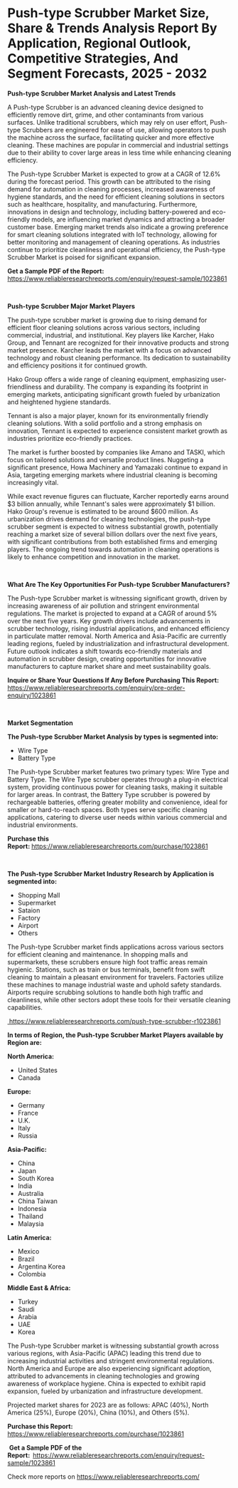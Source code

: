 <p><h1>Push-type Scrubber Market Size, Share & Trends Analysis Report By Application, Regional Outlook, Competitive Strategies, And Segment Forecasts, 2025 - 2032</h1></p><p><strong>Push-type Scrubber Market Analysis and Latest Trends</strong></p>
<p><p>A Push-type Scrubber is an advanced cleaning device designed to efficiently remove dirt, grime, and other contaminants from various surfaces. Unlike traditional scrubbers, which may rely on user effort, Push-type Scrubbers are engineered for ease of use, allowing operators to push the machine across the surface, facilitating quicker and more effective cleaning. These machines are popular in commercial and industrial settings due to their ability to cover large areas in less time while enhancing cleaning efficiency.</p><p>The Push-type Scrubber Market is expected to grow at a CAGR of 12.6% during the forecast period. This growth can be attributed to the rising demand for automation in cleaning processes, increased awareness of hygiene standards, and the need for efficient cleaning solutions in sectors such as healthcare, hospitality, and manufacturing. Furthermore, innovations in design and technology, including battery-powered and eco-friendly models, are influencing market dynamics and attracting a broader customer base. Emerging market trends also indicate a growing preference for smart cleaning solutions integrated with IoT technology, allowing for better monitoring and management of cleaning operations. As industries continue to prioritize cleanliness and operational efficiency, the Push-type Scrubber Market is poised for significant expansion.</p></p>
<p><strong>Get a Sample PDF of the Report:&nbsp;</strong> <a href="https://www.reliableresearchreports.com/enquiry/request-sample/1023861?utm_campaign=2517&utm_medium=2&utm_source=Github&utm_content=ia&utm_term=24022025&utm_id=push-type-scrubber">https://www.reliableresearchreports.com/enquiry/request-sample/1023861</a></p>
<p>&nbsp;</p>
<p><strong>Push-type Scrubber Major Market Players</strong></p>
<p><p>The push-type scrubber market is growing due to rising demand for efficient floor cleaning solutions across various sectors, including commercial, industrial, and institutional. Key players like Karcher, Hako Group, and Tennant are recognized for their innovative products and strong market presence. Karcher leads the market with a focus on advanced technology and robust cleaning performance. Its dedication to sustainability and efficiency positions it for continued growth.</p><p>Hako Group offers a wide range of cleaning equipment, emphasizing user-friendliness and durability. The company is expanding its footprint in emerging markets, anticipating significant growth fueled by urbanization and heightened hygiene standards.</p><p>Tennant is also a major player, known for its environmentally friendly cleaning solutions. With a solid portfolio and a strong emphasis on innovation, Tennant is expected to experience consistent market growth as industries prioritize eco-friendly practices.</p><p>The market is further boosted by companies like Amano and TASKI, which focus on tailored solutions and versatile product lines. Nuggeting a significant presence, Howa Machinery and Yamazaki continue to expand in Asia, targeting emerging markets where industrial cleaning is becoming increasingly vital.</p><p>While exact revenue figures can fluctuate, Karcher reportedly earns around $3 billion annually, while Tennant's sales were approximately $1 billion. Hako Group's revenue is estimated to be around $600 million. As urbanization drives demand for cleaning technologies, the push-type scrubber segment is expected to witness substantial growth, potentially reaching a market size of several billion dollars over the next five years, with significant contributions from both established firms and emerging players. The ongoing trend towards automation in cleaning operations is likely to enhance competition and innovation in the market.</p></p>
<p>&nbsp;</p>
<p><strong>What Are The Key Opportunities For Push-type Scrubber Manufacturers?</strong></p>
<p><p>The Push-type Scrubber market is witnessing significant growth, driven by increasing awareness of air pollution and stringent environmental regulations. The market is projected to expand at a CAGR of around 5% over the next five years. Key growth drivers include advancements in scrubber technology, rising industrial applications, and enhanced efficiency in particulate matter removal. North America and Asia-Pacific are currently leading regions, fueled by industrialization and infrastructural development. Future outlook indicates a shift towards eco-friendly materials and automation in scrubber design, creating opportunities for innovative manufacturers to capture market share and meet sustainability goals.</p></p>
<p><strong>Inquire or Share Your Questions If Any Before Purchasing This Report:</strong> <a href="https://www.reliableresearchreports.com/enquiry/pre-order-enquiry/1023861?utm_campaign=2517&utm_medium=2&utm_source=Github&utm_content=ia&utm_term=24022025&utm_id=push-type-scrubber">https://www.reliableresearchreports.com/enquiry/pre-order-enquiry/1023861</a></p>
<p>&nbsp;</p>
<p><strong>Market Segmentation</strong></p>
<p><strong>The Push-type Scrubber Market Analysis by types is segmented into:</strong></p>
<p><ul><li>Wire Type</li><li>Battery Type</li></ul></p>
<p><p>The Push-type Scrubber market features two primary types: Wire Type and Battery Type. The Wire Type scrubber operates through a plug-in electrical system, providing continuous power for cleaning tasks, making it suitable for larger areas. In contrast, the Battery Type scrubber is powered by rechargeable batteries, offering greater mobility and convenience, ideal for smaller or hard-to-reach spaces. Both types serve specific cleaning applications, catering to diverse user needs within various commercial and industrial environments.</p></p>
<p><strong>Purchase this Report:&nbsp;</strong><a href="https://www.reliableresearchreports.com/purchase/1023861?utm_campaign=2517&utm_medium=2&utm_source=Github&utm_content=ia&utm_term=24022025&utm_id=push-type-scrubber">https://www.reliableresearchreports.com/purchase/1023861</a></p>
<p>&nbsp;</p>
<p><strong>The Push-type Scrubber Market Industry Research by Application is segmented into:</strong></p>
<p><ul><li>Shopping Mall</li><li>Supermarket</li><li>Sataion</li><li>Factory</li><li>Airport</li><li>Others</li></ul></p>
<p><p>The Push-type Scrubber market finds applications across various sectors for efficient cleaning and maintenance. In shopping malls and supermarkets, these scrubbers ensure high foot traffic areas remain hygienic. Stations, such as train or bus terminals, benefit from swift cleaning to maintain a pleasant environment for travelers. Factories utilize these machines to manage industrial waste and uphold safety standards. Airports require scrubbing solutions to handle both high traffic and cleanliness, while other sectors adopt these tools for their versatile cleaning capabilities.</p></p>
<p><a href="https://www.reliableresearchreports.com/push-type-scrubber-r1023861?utm_campaign=2517&utm_medium=2&utm_source=Github&utm_content=ia&utm_term=24022025&utm_id=push-type-scrubber">&nbsp;https://www.reliableresearchreports.com/push-type-scrubber-r1023861</a></p>
<p><strong>In terms of Region, the Push-type Scrubber Market Players available by Region are:</strong></p>
<p>
    <p> <strong> North America: </strong>
        <ul>
            <li>United States</li>
            <li>Canada</li>
        </ul>
        </p> 
    <p> <strong> Europe: </strong>
        <ul>
            <li>Germany</li>
            <li>France</li>
            <li>U.K.</li>
            <li>Italy</li>
            <li>Russia</li>
        </ul>
        </p> 
    <p> <strong> Asia-Pacific: </strong>
        <ul>
            <li>China</li>
            <li>Japan</li>
            <li>South Korea</li>
            <li>India</li>
            <li>Australia</li>
            <li>China Taiwan</li>
            <li>Indonesia</li>
            <li>Thailand</li>
            <li>Malaysia</li>
        </ul>
        </p> 
    <p> <strong> Latin America: </strong>
        <ul>
            <li>Mexico</li>
            <li>Brazil</li>
            <li>Argentina Korea</li>
            <li>Colombia</li>
        </ul>
        </p> 
    <p> <strong> Middle East & Africa: </strong>
        <ul>
            <li>Turkey</li>
            <li>Saudi</li>
            <li>Arabia</li>
            <li>UAE</li>
            <li>Korea</li>
        </ul>
    </p>
    </p>
<p><p>The Push-type Scrubber market is witnessing substantial growth across various regions, with Asia-Pacific (APAC) leading this trend due to increasing industrial activities and stringent environmental regulations. North America and Europe are also experiencing significant adoption, attributed to advancements in cleaning technologies and growing awareness of workplace hygiene. China is expected to exhibit rapid expansion, fueled by urbanization and infrastructure development. </p><p>Projected market shares for 2023 are as follows: APAC (40%), North America (25%), Europe (20%), China (10%), and Others (5%).</p></p>
<p><strong>Purchase this Report: </strong><a href="https://www.reliableresearchreports.com/purchase/1023861?utm_campaign=2517&utm_medium=2&utm_source=Github&utm_content=ia&utm_term=24022025&utm_id=push-type-scrubber">https://www.reliableresearchreports.com/purchase/1023861</a></p>
<p>&nbsp;<strong>Get a Sample PDF of the Report:&nbsp;&nbsp;</strong><a href="https://www.reliableresearchreports.com/enquiry/request-sample/1023861?utm_campaign=2517&utm_medium=2&utm_source=Github&utm_content=ia&utm_term=24022025&utm_id=push-type-scrubber">https://www.reliableresearchreports.com/enquiry/request-sample/1023861</a></p>
<p><strong></strong></p>
<p>Check more reports on <a href="https://www.reliableresearchreports.com/?utm_campaign=2517&utm_medium=2&utm_source=Github&utm_content=ia&utm_term=24022025&utm_id=push-type-scrubber">https://www.reliableresearchreports.com/</a></p>
